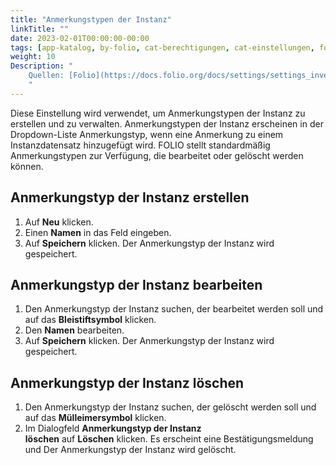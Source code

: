 ```yaml
---
title: "Anmerkungstypen der Instanz"
linkTitle: ""
date: 2023-02-01T00:00:00-00:00
tags: [app-katalog, by-folio, cat-berechtigungen, cat-einstellungen, for-admin]
weight: 10
Description: "
    Quellen: [Folio](https://docs.folio.org/docs/settings/settings_inventory/settings_inventory/#settings--inventory--instance-note-types) & [GBV](https://info.gbv.de/display/FOLIOGBVEXTERN/Einstellungen+(Katalog):+Anmerkungstypen+der+Instanz)
    "
---
```


Diese Einstellung wird verwendet, um Anmerkungstypen der Instanz zu erstellen und zu verwalten. Anmerkungstypen der Instanz erscheinen in der Dropdown-Liste Anmerkungstyp, wenn eine Anmerkung zu einem Instanzdatensatz hinzugefügt wird. FOLIO stellt standardmäßig Anmerkungstypen zur Verfügung, die bearbeitet oder gelöscht werden können.

## Anmerkungstyp der Instanz erstellen

1.  Auf **Neu** klicken.
2.  Einen **Namen** in das Feld eingeben.
3.  Auf **Speichern** klicken. Der Anmerkungstyp der Instanz wird gespeichert.

## Anmerkungstyp der Instanz bearbeiten

1.  Den Anmerkungstyp der Instanz suchen, der bearbeitet werden soll und auf das **Bleistiftsymbol** klicken.
2.  Den **Namen** bearbeiten.
3.  Auf **Speichern** klicken. Der Anmerkungstyp der Instanz wird gespeichert.

## Anmerkungstyp der Instanz löschen

1.  Den Anmerkungstyp der Instanz suchen, der gelöscht werden soll und auf das **Mülleimersymbol** klicken.
2.  Im Dialogfeld **Anmerkungstyp der Instanz löschen** auf **Löschen** klicken. Es erscheint eine Bestätigungsmeldung und Der Anmerkungstyp der Instanz wird gelöscht.

